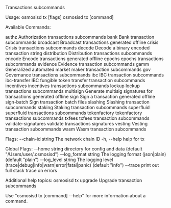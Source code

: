 Transactions subcommands

Usage:
  osmosisd tx [flags]
  osmosisd tx [command]

Available Commands:
                      
  authz               Authorization transactions subcommands
  bank                Bank transaction subcommands
  broadcast           Broadcast transactions generated offline
  crisis              Crisis transactions subcommands
  decode              Decode a binary encoded transaction string
  distribution        Distribution transactions subcommands
  encode              Encode transactions generated offline
  epochs              epochs transactions subcommands
  evidence            Evidence transaction subcommands
  gamm                Generalized automated market maker transaction subcommands
  gov                 Governance transactions subcommands
  ibc                 IBC transaction subcommands
  ibc-transfer        IBC fungible token transfer transaction subcommands
  incentives          incentives transactions subcommands
  lockup              lockup transactions subcommands
  multisign           Generate multisig signatures for transactions generated offline
  sign                Sign a transaction generated offline
  sign-batch          Sign transaction batch files
  slashing            Slashing transaction subcommands
  staking             Staking transaction subcommands
  superfluid          superfluid transactions subcommands
  tokenfactory        tokenfactory transactions subcommands
  txfees              txfees transaction subcommands
  validate-signatures validate transactions signatures
  vesting             Vesting transaction subcommands
  wasm                Wasm transaction subcommands

Flags:
      --chain-id string   The network chain ID
  -h, --help              help for tx

Global Flags:
      --home string         directory for config and data (default "/Users/user/.osmosisd")
      --log_format string   The logging format (json|plain) (default "plain")
      --log_level string    The logging level (trace|debug|info|warn|error|fatal|panic) (default "info")
      --trace               print out full stack trace on errors

Additional help topics:
  osmosisd tx upgrade    Upgrade transaction subcommands

Use "osmosisd tx [command] --help" for more information about a command.
